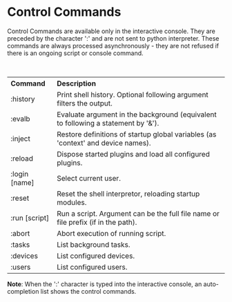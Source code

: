 # Control Commands

Control Commands are available only in the interactive console. They are preceded by the character ':' and are not sent to python interpreter. 
These commands are always processed asynchronously - they are not refused if there is an ongoing script or console command.
 
<br>
<table>
  <tr>
    <th align="left">Command</th>
    <th align="left">Description</th>
  </tr>
  <tr>
    <td>:history</td>
    <td>Print shell history. Optional following argument filters the output.</td>
  </tr>
  <tr>
    <td>:evalb</td>
    <td>Evaluate argument in the background (equivalent to following a statement by '&').</td>
  </tr>
  <tr>
    <td>:inject</td>
    <td>Restore definitions of startup global variables (as 'context' and device names).</td>
  </tr>
  <tr>
    <td>:reload</td>
    <td>Dispose started plugins and load all configured plugins.</td>
  </tr>
  <tr>
    <td>:login [name]</td>
    <td>Select current user.</td>
  </tr>
  <tr>
    <td>:reset</td>
    <td>Reset the shell interpretor, reloading startup modules.</td>
  </tr>
  <tr>
    <td>:run [script]</td>
    <td>Run a script. Argument can be the full file name or file prefix (if in the path).</td>
  </tr>
  <tr>
    <td>:abort</td>
    <td>Abort execution of running script.</td>
  </tr>
  <tr>
    <td>:tasks</td>
    <td>List background tasks.</td>
  </tr>
  <tr>
    <td>:devices</td>
    <td>List configured devices.</td>
  </tr>
  <tr>
    <td>:users</td>
    <td>List configured users.</td>
  </tr>
</table>


__Note__: When the ':' character is typed into the interactive console, an auto-completion list shows the control commands.